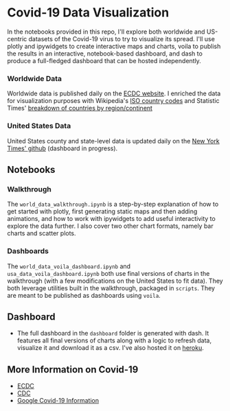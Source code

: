 # Covid-19 Data Visualization

In the notebooks provided in this repo, I'll explore both worldwide and US-centric datasets of the Covid-19 virus to try to visualize its spread. I'll use plotly and ipywidgets to create interactive maps and charts, voila to publish the results in an interactive, notebook-based dashboard, and dash to produce a full-fledged dashboard that can be hosted independently.

### Worldwide Data
Worldwide data is published daily on the [ECDC website](https://www.ecdc.europa.eu/en/geographical-distribution-2019-ncov-cases). I enriched the data for visualization purposes with Wikipedia's [ISO country codes](https://en.wikipedia.org/wiki/List_of_ISO_3166_country_codes) and Statistic Times' [breakdown of countries by region/continent](http://statisticstimes.com/geography/countries-by-continents.php)

### United States Data
United States  county and state-level data is updated daily on the [New York Times' github](https://github.com/nytimes/covid-19-data) (dashboard in progress).


## Notebooks

### Walkthrough
The ```world_data_walkthrough.ipynb``` is a step-by-step explanation of how to get started with plotly, first generating static maps and then adding animations, and how to work with ipywidgets to add useful interactivity to explore the data further. I also cover two other chart formats, namely bar charts and scatter plots.

### Dashboards
The ```world_data_voila_dashboard.ipynb``` and ```usa_data_voila_dashboard.ipynb``` both use final versions of charts in the walkthrough (with a few modifications on the United States to fit data). They both leverage utilities built in the walkthrough, packaged in ```scripts```. They are meant to be published as dashboards using ```voila```.

## Dashboard

* The full dashboard in the ```dashboard``` folder is generated with dash. It features all final versions of charts along with a logic to refresh data, visualize it and download it as a csv. I've also hosted it on [heroku](https://covid19-dash-app.herokuapp.com/).


## More Information on Covid-19

* [ECDC](https://www.ecdc.europa.eu/en/covid-19-pandemic)
* [CDC](https://www.cdc.gov/coronavirus/2019-ncov/index.html)
* [Google Covid-19 Information](https://www.google.com/covid19/)
